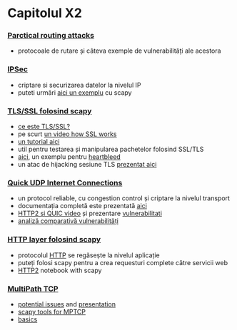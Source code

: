 # Capitolul X2

### [Parctical routing attacks](https://microlab.red/2018/04/06/practical-routing-attacks-1-3-rip/)
- protocoale de rutare și câteva exemple de vulnerabilități ale acestora

### [IPSec](http://www.firewall.cx/networking-topics/protocols/870-ipsec-modes.html)
- criptare si securizarea datelor la nivelul IP
- puteti urmări [aici un exemplu](https://into.synaptics.ro/2019/scapy-examples-/-usage/) cu scapy

### [TLS/SSL folosind scapy](https://github.com/tintinweb/scapy-ssl_tls)
- [ce este TLS/SSL?](https://www.cloudflare.com/learning/ssl/what-happens-in-a-tls-handshake/)
- pe scurt [un video how SSL works](https://www.youtube.com/watch?v=iQsKdtjwtYI)
- [un tutorial aici](https://blog.talpor.com/2015/07/ssltls-certificates-beginners-tutorial/)
- util pentru testarea și manipularea pachetelor folosind SSL/TLS
- [aici](https://github.com/tintinweb/scapy-ssl_tls), un exemplu pentru [heartbleed](http://heartbleed.com/)
- un atac de hijacking sesiune TLS [prezentat aici](http://www.cs.virginia.edu/~dgg6b/book/ssl-tls-session-attacks.html)

### [Quick UDP Internet Connections](https://en.wikipedia.org/wiki/QUIC#cite_note-LWN-1)
- un protocol reliable, cu congestion control și criptare la nivelul transport
- documentația completă este prezentată [aici](https://docs.google.com/document/d/1RNHkx_VvKWyWg6Lr8SZ-saqsQx7rFV-ev2jRFUoVD34/edit)
-  [HTTP2 si QUIC video](https://www.youtube.com/watch?v=wCa5nylzJCo) și prezentare [vulnerabilitati](https://www.blackhat.com/docs/us-16/materials/us-16-Pearce-HTTP2-&-QUIC-Teaching-Good-Protocols-To-Do-Bad-Things.pdf) 
- [analiză comparativă vulnerabilități](https://www.ietf.org/proceedings/96/slides/slides-96-irtfopen-1.pdf)

### [HTTP layer folosind scapy](https://github.com/invernizzi/scapy-http)
- protocolul [HTTP](https://en.wikipedia.org/wiki/Hypertext_Transfer_Protocol#Request_methods) se regăsește la nivelul aplicație
- puteți folosi scapy pentru a crea requesturi complete către servicii web
- [HTTP2](https://github.com/secdev/scapy/blob/master/doc/notebooks/HTTP_2_Tuto.ipynb) notebook with scapy
 

### [MultiPath TCP](https://en.wikipedia.org/wiki/Multipath_TCP)
- [potential issues](https://www.youtube.com/watch?v=Ss2zmwzKG3k) and [presentation](https://www.blackhat.com/docs/us-14/materials/us-14-Pearce-Multipath-TCP-Breaking-Todays-Networks-With-Tomorrows-Protocols.pdf) 
- [scapy tools for MPTCP](https://github.com/Neohapsis/mptcp-abuse)
- [basics](http://www.diva-portal.org/smash/get/diva2:934158/FULLTEXT01.pdf)